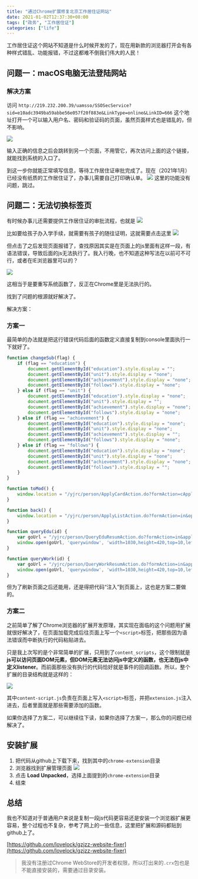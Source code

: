 ```yaml
---
title: "通过Chrome扩展修复北京工作居住证网站"
date: 2021-01-02T12:37:30+08:00
tags: ["政务", "工作居住证"]
categories: ["life"]
---
```


工作居住证这个网站不知道是什么时候开发的了，现在用新款的浏览器打开会有各种样式错乱、功能报错，不过这都难不倒我们伟大的人民！

<!--more-->

## 问题一：macOS电脑无法登陆网站

### 解决方案
访问 `http://219.232.200.39/uamsso/SSOSecService?sid=e10adc3949ba59abbe56e057f20f883e&LinkType=online&LinkID=666` 这个地址打开一个可以输入用户名、密码和验证码的页面，虽然页面样式也是错乱的，但不影响。

![](/images/2021-01-02-12-59-34.png)

输入正确的信息之后会跳转到另一个页面，不用管它，再次访问上面的这个链接，就能找到系统的入口了。

到这一步你就能正常填写信息，等待工作居住证审批完成了。现在（2021年1月）已经没有纸质的工作居住证了，办事儿需要自己打印确认单。
![](/images/2021-01-02-13-02-41.png)
这里的功能没有问题，跳过。

## 问题二：无法切换标签页

有时候办事儿还需要提供工作居住证的审批流程，也就是
![](/images/2021-01-02-13-03-20.png)

比如要给孩子办入学手续，就需要有孩子的随往证明，这就需要点击这里
![](/images/2021-01-02-13-04-41.png)

但点击了之后发现页面报错了，查找原因其实是在页面上的js里面有这样一段，有语法错误，导致后面的js无法执行了。我入行晚，也不知道这种写法在以前可不可行，或者在IE浏览器里可以的？

![](/images/2021-01-02-13-06-22.png)

这相当于是要重写系统函数了，反正在Chrome里是无法执行的。

找到了问题的根源就好解决了。

解决方案：

### 方案一
最简单的办法就是把这行错误代码后面的函数定义直接复制到console里面执行一下就好了。

```javascript
function changeSub(flag) {
	if (flag == "education") {
		document.getElementById("education").style.display = "";
		document.getElementById("unit").style.display = "none";
		document.getElementById("achievement").style.display = "none";
		document.getElementById("follows").style.display = "none";
	} else if (flag == "unit") {
		document.getElementById("education").style.display = "none";
		document.getElementById("unit").style.display = "";
		document.getElementById("achievement").style.display = "none";
		document.getElementById("follows").style.display = "none";
	} else if (flag == "achievement") {
		document.getElementById("education").style.display = "none";
		document.getElementById("unit").style.display = "none";
		document.getElementById("achievement").style.display = "";
		document.getElementById("follows").style.display = "none";
	} else if (flag == "follows") {
		document.getElementById("education").style.display = "none";
		document.getElementById("unit").style.display = "none";
		document.getElementById("achievement").style.display = "none";
		document.getElementById("follows").style.display = "";
	}
}

function toMod() {
	window.location = "/yjrc/person/ApplyCardAction.do?formAction=cApply";
}

function back() {
	window.location = "/yjrc/person/ApplyListAction.do?formAction=in&opType=cApply";
}

function queryEdu(id) {
	var goUrl = "/yjrc/person/QueryEduResumAction.do?formAction=in&applyId=" + id;
	window.open(goUrl, 'querywindow', 'width=1030,height=420,top=10,left=10,status=yes,menubar=no,resizable=yes,scrollbars=yes');
}

function queryWork(id) {
	var goUrl = "/yjrc/person/QueryWorkResumAction.do?formAction=in&applyId=" + id;
	window.open(goUrl, 'querywindow', 'width=1030,height=420,top=10,left=10,status=yes,menubar=no,resizable=yes,scrollbars=yes');
}
```
但为了刷新页面之后还能用，还是得把代码“注入”到页面上，这也是方案二要做的。
### 方案二

之前简单了解了Chrome浏览器的扩展开发原理，其实现在面临的这个问题用扩展就很好解决了，在页面加载完成后往页面上写一个`<script>`标签，把那些因为语法错误而中断执行的代码粘贴进去。

只是我上次写的是个非常简单的扩展，只用到了`content_scripts`，这个限制就是**js可以访问页面DOM元素，但DOM元素无法访问js中定义的函数，也无法在js中定义listener**。而前面那些没有执行的代码恰好就是事件的回调函数。所以，整个扩展的目录结构就是这样的：

![](/images/2021-01-02-13-14-02.png)

其中`content-script.js`负责在页面上写入`<script>`标签，并把`extension.js`注入进去，后者里面就是那些需要添加的函数。

如果你选择了方案二，可以继续往下读，如果你选择了方案一，那么你的问题已经解决了。

## 安装扩展

1. 把代码从github上下载下来，找到其中的`chrome-extension`目录
2. 浏览器找到扩展管理页面
![](/images/2021-01-02-13-39-12.png)
3. 点击 **Load Unpacked**，选择上面提到的`chrome-extension`目录
4. 结束

## 总结

我也不知道对于普通用户来说是复制一段js代码更容易还是安装一个浏览器扩展更容易，整个过程也不复杂，参考了网上的一些信息，这里把扩展和源码都贴到github上了。

[https://github.com/lovelock/gzjzz-website-fixer](https://github.com/lovelock/gzjzz-website-fixer)

> 我没有注册过Chrome WebStore的开发者权限，所以打出来的`.crx`包也是不能直接安装的，需要通过目录安装。
